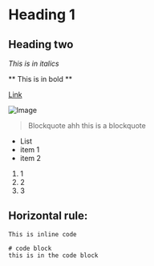 # Heading 1
## Heading two

*This is in italics*

** This is in bold ** 

[Link](https://google.com)

![Image](https://user-images.githubusercontent.com/66543275/162546664-cd2f03a9-1a88-435e-bec3-96f468bc5e60.png)

> Blockquote
> ahh this is a 
> blockquote


* List
* item 1
* item 2


1. 1
2. 2
3. 3


Horizontal rule:
---------------


`This is inline code`

```
# code block
this is in the code block
```
